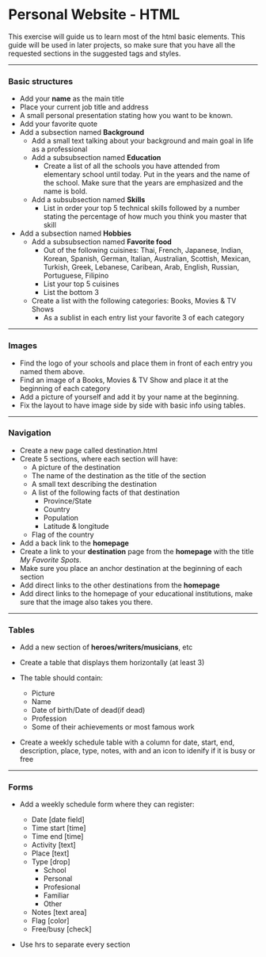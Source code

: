 # Personal Website - HTML

This exercise will guide us to learn most of the html basic elements. This guide will be used in later projects, so make sure that you have all the requested sections in the suggested tags and styles.
 
---

### Basic structures

- Add your **name** as the main title
- Place your current job title and address
- A small personal presentation stating how you want to be known.
- Add your favorite quote
- Add a subsection named **Background**
  - Add a small text talking about your background and main goal in life as a professional
  - Add a subsubsection named **Education**
    - Create a list of all the schools you have attended from elementary school until today. Put in the years and the name of the school. Make sure that the years are emphasized and the name is bold.
  - Add a subsubsection named **Skills**
    - List in order your top 5 technical skills followed by a number stating the percentage of how much you think you master that skill
- Add a subsection named **Hobbies**
  - Add a subsubsection named **Favorite food**
    - Out of the following cuisines:
      Thai, French, Japanese, Indian, Korean, Spanish, German, Italian, Australian, Scottish, Mexican, Turkish, Greek, Lebanese, Caribean, Arab, English, Russian, Portuguese, Filipino
    - List your top 5 cuisines
    - List the bottom 3
  - Create a list with the following categories: Books, Movies & TV Shows
    - As a sublist in each entry list your favorite 3 of each category

---

### Images

- Find the logo of your schools and place them in front of each entry you named them above.
- Find an image of a Books, Movies & TV Show and place it at the beginning of each category
- Add a picture of yourself and add it by your name at the beginning.
- Fix the layout to have image side by side with basic info using tables.

---

### Navigation

- Create a new page called destination.html
- Create 5 sections, where each section will have:
  - A picture of the destination
  - The name of the destination as the title of the section
  - A small text describing the destination
  - A list of the following facts of that destination
    - Province/State
    - Country
    - Population
    - Latitude & longitude
  - Flag of the country
- Add a back link to the **homepage**
- Create a link to your **destination** page from the **homepage** with the title _My Favorite Spots_.
- Make sure you place an anchor destination at the beginning of each section
- Add direct links to the other destinations from the **homepage**
- Add direct links to the homepage of your educational institutions, make sure that the image also takes you there.

---

### Tables

- Add a new section of **heroes/writers/musicians**, etc
- Create a table that displays them horizontally (at least 3)
- The table should contain:

  - Picture
  - Name
  - Date of birth/Date of dead(if dead)
  - Profession
  - Some of their achievements or most famous work

- Create a weekly schedule table with a column for date, start, end, description, place, type, notes, with and an icon to idenify if it is busy or free

---

### Forms 

- Add a weekly schedule form where they can register:

  - Date [date field]
  - Time start [time]
  - Time end [time]
  - Activity [text]
  - Place [text]
  - Type [drop]
    - School
    - Personal
    - Profesional
    - Familiar
    - Other
  - Notes [text area]
  - Flag [color]
  - Free/busy [check]

- Use hrs to separate every section
